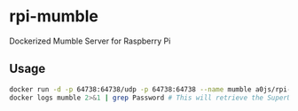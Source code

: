 # rpi-mumble
Dockerized Mumble Server for Raspberry Pi

## Usage
```bash
docker run -d -p 64738:64738/udp -p 64738:64738 --name mumble a0js/rpi-mumble
docker logs mumble 2>&1 | grep Password # This will retrieve the SuperUser password
```
